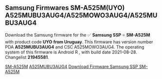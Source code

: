<h2>Samsung Firmwares SM-A525M(UYO) A525MUBU3AUG4/A525MOWO3AUG4/A525MUBU3AUG4</h2>
Download the Samsung firmware for the ✅ <strong>Samsung SSP </strong> ⭐ <strong>SM-A525M</strong> with product code <strong>UYO</strong> <strong> from Uruguay</strong>. This firmware has version number PDA <strong>A525MUBU3AUG4</strong> and CSC A525MOWO3AUG4. The operating system of this firmware is Android R , with build date 2021-08-28. Changelist <strong>21945581</strong>.


[SM-A525M](https://samfirm.shop/samsung/model/SM-A525M)
[A525MUBU3AUG4](https://samfirm.shop/samsung/pda/A525MUBU3AUG4)
[Download Firmware Samsung SSP SM-A525M](https://samfirm.shop/samsung/firmware/452958)
